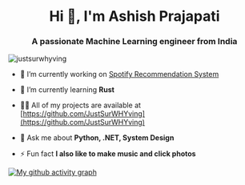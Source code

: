 <h1 align="center">Hi 👋, I'm Ashish Prajapati</h1>
<h3 align="center">A passionate Machine Learning engineer from India</h3>

<p align="left"> <img src="https://komarev.com/ghpvc/?username=justsurwhyving&label=Profile%20views&color=0e75b6&style=flat" alt="justsurwhyving" /> </p>

- 🔭 I’m currently working on [Spotify Recommendation System](https://github.com/JustSurWHYving/spotify-recommendation-system)

- 🌱 I’m currently learning **Rust**

- 👨‍💻 All of my projects are available at [https://github.com/JustSurWHYving](https://github.com/JustSurWHYving)

- 💬 Ask me about **Python, .NET, System Design**

- ⚡ Fun fact **I also like to make music and click photos**

[![My github activity graph](https://github-readme-activity-graph.vercel.app/graph?username=JustSurWHYving&theme=catppuccin-mocha)](https://github.com/JustSurWHYving/github-readme-activity-graph)
